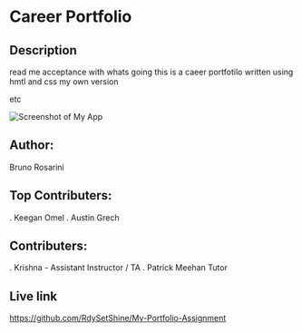 # Career Portfolio

## Description
read me acceptance with whats going 
this is a caeer portfotilo written using hmtl and css my own version

etc

![Screenshot of My App](./myportfolio/assets/images/Full%20Portfolio%20Page.png) 



## Author: 

Bruno Rosarini 
 
## Top Contributers:

. Keegan Omel
. Austin Grech

## Contributers:

. Krishna - Assistant Instructor / TA
. Patrick Meehan Tutor

## Live link 

https://github.com/RdySetShine/My-Portfolio-Assignment


